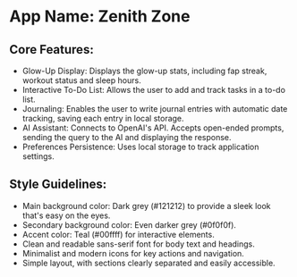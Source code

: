 # **App Name**: Zenith Zone

## Core Features:

- Glow-Up Display: Displays the glow-up stats, including fap streak, workout status and sleep hours.
- Interactive To-Do List: Allows the user to add and track tasks in a to-do list.
- Journaling: Enables the user to write journal entries with automatic date tracking, saving each entry in local storage.
- AI Assistant: Connects to OpenAI's API. Accepts open-ended prompts, sending the query to the AI and displaying the response.
- Preferences Persistence: Uses local storage to track application settings.

## Style Guidelines:

- Main background color: Dark grey (#121212) to provide a sleek look that's easy on the eyes.
- Secondary background color: Even darker grey (#0f0f0f).
- Accent color: Teal (#00ffff) for interactive elements.
- Clean and readable sans-serif font for body text and headings.
- Minimalist and modern icons for key actions and navigation.
- Simple layout, with sections clearly separated and easily accessible.
